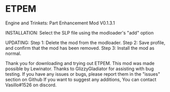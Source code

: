 # ETPEM
Engine and Trinkets: Part Enhancement Mod
V0.1.3.1

INSTALLATION:
Select the SLP file using the modloader's "add" option

UPDATING:
Step 1: Delete the mod from the modloader.
Step 2: Save profile, and confirm that the mod has been removed.
Step 3: Install the mod as normal.

Thank you for downloading and trying out ETPEM.
This mod was made possible by Lewinator.
Thanks to GlizzyGladiator for assisting with bug testing.
If you have any issues or bugs, please report them in the "issues" section on Github
If you want to suggest any additions, You can contact Vasillo#1526 on discord.

